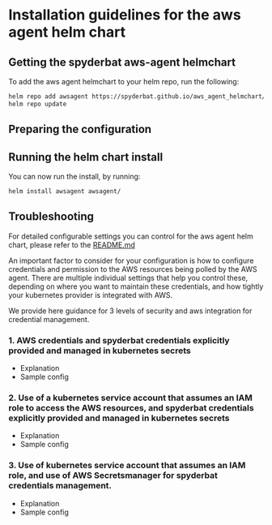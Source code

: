 # Installation guidelines for the aws agent helm chart
## Getting the spyderbat aws-agent helmchart

To add the aws agent helmchart to your helm repo, run the following:
```bash
helm repo add awsagent https://spyderbat.github.io/aws_agent_helmchart/
helm repo update
```


## Preparing the configuration
## Running the helm chart install
You can now run the install, by running:
```bash
helm install awsagent awsagent/
```
## Troubleshooting 
For detailed configurable settings you can control for the aws agent helm chart, please refer to the [README.md](README.md)

An important factor to consider for your configuration is how to configure credentials and permission to the AWS resources being polled by the AWS agent. 
There are multiple individual settings that help you control these, depending on where you want to maintain these credentials, and how tightly your kubernetes provider is integrated with AWS. 

We provide here guidance for 3 levels of security and aws integration for credential management.

### 1. AWS credentials and spyderbat credentials explicitly provided and managed in kubernetes secrets

- Explanation
- Sample config

### 2. Use of a kubernetes service account that assumes an IAM role to access the AWS resources, and spyderbat credentials explicitly provided and managed in kubernetes secrets
- Explanation
- Sample config

### 3. Use of kubernetes service account that assumes an IAM role, and use of AWS Secretsmanager for spyderbat credentials management.
- Explanation
- Sample config


